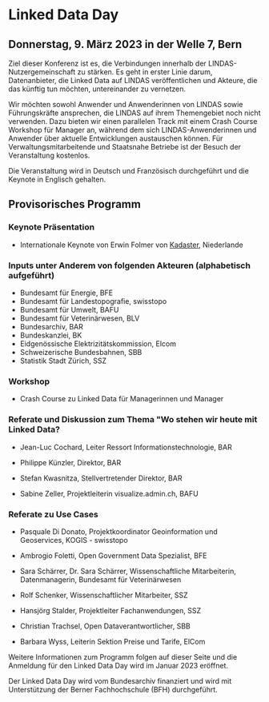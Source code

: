# Linked Data Day 
## Donnerstag, 9. März 2023 in der Welle 7, Bern

Ziel dieser Konferenz ist es, die Verbindungen innerhalb der LINDAS-Nutzergemeinschaft zu stärken. Es geht in erster Linie darum, Datenanbieter, die Linked Data auf LINDAS veröffentlichen und Akteure, die das künftig tun möchten, untereinander zu vernetzen. 

Wir möchten sowohl Anwender und Anwenderinnen von LINDAS sowie Führungskräfte ansprechen, die LINDAS auf ihrem Themengebiet noch nicht verwenden. Dazu bieten wir einen parallelen Track mit einem Crash Course Workshop für Manager an, während dem sich LINDAS-Anwenderinnen und Anwender über aktuelle Entwicklungen austauschen können. Für Verwaltungsmitarbeitende und Staatsnahe Betriebe ist der Besuch der Veranstaltung kostenlos. 

Die Veranstaltung wird in Deutsch und Französisch durchgeführt und die Keynote in Englisch gehalten. 

## Provisorisches Programm

### Keynote Präsentation 

- Internationale Keynote von Erwin Folmer von [Kadaster](https://www.kadaster.nl/about-us "dieser Link führt zu Kadaster!"), Niederlande 

### Inputs unter Anderem von folgenden Akteuren (alphabetisch aufgeführt)
- Bundesamt für Energie, BFE
- Bundesamt für Landestopografie, swisstopo
- Bundesamt für Umwelt, BAFU
- Bundesamt für Veterinärwesen, BLV
- Bundesarchiv, BAR
- Bundeskanzlei, BK
- Eidgenössische Elektrizitätskommission, Elcom 
- Schweizerische Bundesbahnen, SBB
- Statistik Stadt Zürich, SSZ 

### Workshop
- Crash Course zu Linked Data für Managerinnen und Manager

### Referate und Diskussion zum Thema "Wo stehen wir heute mit Linked Data?

- Jean-Luc Cochard, Leiter Ressort Informationstechnologie, BAR

- Philippe Künzler, Direktor, BAR

- Stefan Kwasnitza, Stellvertretender Direktor, BAR

- Sabine Zeller, Projektleiterin visualize.admin.ch, BAFU

### Referate zu Use Cases 

- Pasquale Di Donato, Projektkoordinator Geoinformation und Geoservices, KOGIS - swisstopo

- Ambrogio Foletti, Open Government Data Spezialist, BFE

- Sara Schärrer, Dr. Sara Schärrer, Wissenschaftliche Mitarbeiterin, Datenmanagerin, Bundesamt für Veterinärwesen

- Rolf Schenker, Wissenschaftlicher Mitarbeiter, SSZ

- Hansjörg Stalder, Projektleiter Fachanwendungen, SSZ

- Christian Trachsel, Open Dataverantwortlicher, SBB

- Barbara Wyss, Leiterin Sektion Preise und Tarife, ElCom



Weitere Informationen zum Programm folgen auf dieser Seite und die Anmeldung für den Linked Data Day wird im Januar 2023 eröffnet.

Der Linked Data Day wird vom Bundesarchiv finanziert und wird mit Unterstützung der Berner Fachhochschule (BFH) durchgeführt. 
